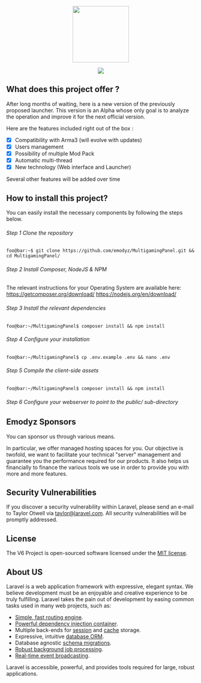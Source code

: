 <p align="center">
    <a href="https://ezgames.fr" target="_blank">
        <img src="https://flashmodz.fr/img/33844530.png" width="150">
    </a>
</p>
<p align="center">
    <img src="https://github.com/emodyz/MultigamingPanel/workflows/Emodyz%20v6/badge.svg">
</p>

## What does this project offer ?

After long months of waiting,
here is a new version of the previously proposed launcher.
This version is an Alpha whose only goal is to analyze the operation and improve it for the next official version.

Here are the features included right out of the box :

- [x] Compatibility with Arma3 (will evolve with updates)
- [x] Users management
- [x] Possibility of multiple Mod Pack
- [x] Automatic multi-thread
- [x] New technology (Web interface and Launcher)

Several other features will be added over time

## How to install this project?

You can easily install the necessary components by following the steps below.

###### Step 1 Clone the repository
```console
foo@bar:~$ git clone https://github.com/emodyz/MultigamingPanel.git && cd MultigamingPanel/
```

###### Step 2 Install Composer, NodeJS & NPM
The relevant instructions for your Operating System are available here: https://getcomposer.org/download/
                                                                        https://nodejs.org/en/download/

###### Step 3 Install the relevant dependencies
```console
foo@bar:~/MultigamingPanel$ composer install && npm install
```

###### Step 4 Configure your installation
```console
foo@bar:~/MultigamingPanel$ cp .env.example .env && nano .env
```

###### Step 5 Compile the client-side assets
```console
foo@bar:~/MultigamingPanel$ composer install && npm install
```

###### Step 6 Configure your webserver to point to the public/ sub-directory

## Emodyz Sponsors

You can sponsor us through various means. 

In particular, we offer managed hosting spaces for you. 
Our objective is twofold, 
we want to facilitate your technical "server" management and guarantee you the performance required for our products.
It also helps us financially to finance the various tools we use in order to provide you with more and more features.

## Security Vulnerabilities

If you discover a security vulnerability within Laravel, please send an e-mail to Taylor Otwell via [taylor@laravel.com](mailto:taylor@laravel.com). All security vulnerabilities will be promptly addressed.

## License

The V6 Project is open-sourced software licensed under the [MIT license](https://opensource.org/licenses/MIT).

## About US

Laravel is a web application framework with expressive, elegant syntax. We believe development must be an enjoyable and creative experience to be truly fulfilling. Laravel takes the pain out of development by easing common tasks used in many web projects, such as:

- [Simple, fast routing engine](https://laravel.com/docs/routing).
- [Powerful dependency injection container](https://laravel.com/docs/container).
- Multiple back-ends for [session](https://laravel.com/docs/session) and [cache](https://laravel.com/docs/cache) storage.
- Expressive, intuitive [database ORM](https://laravel.com/docs/eloquent).
- Database agnostic [schema migrations](https://laravel.com/docs/migrations).
- [Robust background job processing](https://laravel.com/docs/queues).
- [Real-time event broadcasting](https://laravel.com/docs/broadcasting).

Laravel is accessible, powerful, and provides tools required for large, robust applications.
